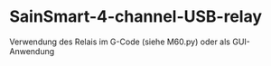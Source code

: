 # SainSmart-4-channel-USB-relay
Verwendung des Relais im G-Code (siehe M60.py) oder als
GUI-Anwendung